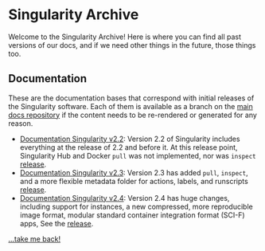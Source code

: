 # Singularity Archive

Welcome to the Singularity Archive! Here is where you can find all past versions of our docs, and if we need other things in the future, those things too.

## Documentation
These are the documentation bases that correspond with initial releases of the Singularity software. Each of them is available as a branch on the [main docs repository](https://www.github.com/singularityware/singularityware.github.io) if the content needs to be re-rendered or generated for any reason.

 - [Documentation Singularity v2.2](docs/v2-2): Version 2.2 of Singularity includes everything at the release of 2.2 and before it. At this release point, Singularity Hub and Docker `pull` was not implemented, nor was `inspect` [release](https://github.com/singularityware/singularityware.github.io/releases/tag/2.2).
 - [Documentation Singularity v2.3](docs/v2-3): Version 2.3 has added `pull`, `inspect`, and a more flexible metadata folder for actions, labels, and runscripts [release](https://github.com/singularityware/singularityware.github.io/releases/tag/2.3).
 - [Documentation Singularity v2.4](v2-4): Version 2.4 has huge changes, including support for instances, a new compressed, more reproducible image format, modular standard container integration format (SCI-F) apps, See the [release](https://github.com/singularityware/singularityware.github.io/releases/tag/2.4).

[...take me back!](/)

